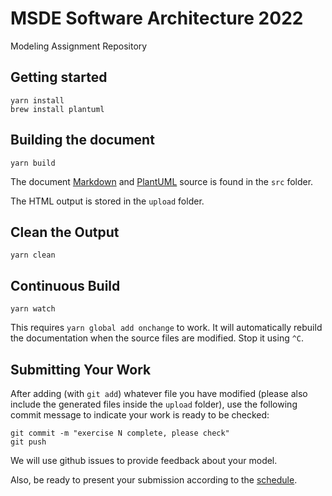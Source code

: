 # MSDE Software Architecture 2022

Modeling Assignment Repository

## Getting started

```
yarn install
brew install plantuml
```

## Building the document 

```
yarn build
```

The document [Markdown](https://www.markdownguide.org/cheat-sheetplan) and [PlantUML](https://plantuml.com/) source is found in the `src` folder.

The HTML output is stored in the `upload` folder.

## Clean the Output
```
yarn clean
```

## Continuous Build
```
yarn watch
```

This requires `yarn global add onchange` to work. It will automatically rebuild the documentation when the source files are modified. Stop it using `^C`.


## Submitting Your Work

After adding (with `git add`) whatever file you have modified (please also include the generated files inside the `upload` folder), use the following commit message to indicate your work is ready to be checked:

```
git commit -m "exercise N complete, please check"
git push
```

We will use github issues to provide feedback about your model. 

Also, be ready to present your submission according to the [schedule](https://www.icorsi.ch/mod/url/view.php?id=769516).